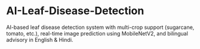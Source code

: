 # AI-Leaf-Disease-Detection
AI-based leaf disease detection system with multi-crop support (sugarcane, tomato, etc.), real-time image prediction using MobileNetV2, and bilingual advisory in English &amp; Hindi.
